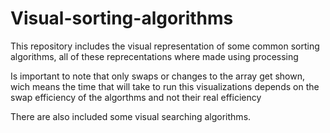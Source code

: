 # Visual-sorting-algorithms
This repository includes the visual representation of some common sorting algorithms, all of these reprecentations where made using processing

Is important to note that only swaps or changes to the array get shown, wich means the time that will take to run this visualizations depends on the swap efficiency of the algorthms and not their real efficiency

There are also included some visual searching algorithms.
